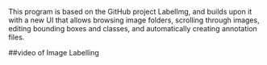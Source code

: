 This program is based on the GitHub project LabelImg, and builds upon it with a new UI that allows browsing image folders, 
scrolling through images, editing bounding boxes and classes, and automatically creating annotation files.

##video of Image Labelling

